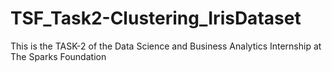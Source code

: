 # TSF_Task2-Clustering_IrisDataset
This is the TASK-2 of the Data Science and Business Analytics Internship at The Sparks Foundation
